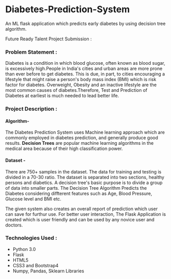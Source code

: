 # Diabetes-Prediction-System
An ML flask application which predicts early diabetes by using decision tree algorithm.  

Future Ready Talent Project Submission : 

### **Problem Statement** :
Diabetes is a condition in which blood glucose, often known as blood sugar, is excessively high.People in India's cities and urban areas are more prone than ever before to get diabetes. This is due, in part, to cities encouraging a lifestyle that might raise a person's body mass index (BMI) which is risk factor for diabetes. Overweight, Obesity and an inactive lifestyle are the most common causes of diabetes.Therefore, Test and Prediction of Diabetes at earliest is much needed to lead better life.  

### **Project Description** : 
#### Algorithm-  
The Diabetes Prediction System uses Machine learning approach which are commonly employed in diabetes prediction, and generally produce good results. **Decision Trees** are popular machine learning algorithms in the medical area because of their high classification power. 
#### Dataset -  
There are 750+ samples in the dataset. The data for training and testing is divided in a 70-30 ratio. The dataset is separated into two sections, healthy persons and diabetics.  A decision tree's basic purpose is to divide a group of data into smaller parts. The Decision Tree Algorithm Predicts the Diabetes considering diffterent features such as Age, Blood Pressure, Glucose level and BMI etc. 

The given system also creates an overall report of prediction which user can save for furthur use. For better user interaction, The Flask Application is created which is user friendly and can be used by any novice user and doctors.   

### Technologies Used :  
- Python 3.0
- Flask
- HTML5
- CSS3 and Bootstrap4
- Numpy, Pandas, Sklearn Libraries

